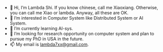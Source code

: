 - 👋 Hi, I’m Lambda Shi. If you know chinese, call me Xiaoxiang. Otherwise, you can call me Xiao or lambda. Anyway, all these are OK.
- 👀 I’m interested in Computer System like Distributed System or AI System.
- 🌱 I’m currently learning AI-sys.
- 💞️ I’m looking for research opportunity on computer system and plan to pursue my PhD in USA in the future.
- 📫 My email is lambda7xx@gmail.com.

<!---
lambda7xx/lambda7xx is a ✨ special ✨ repository because its `README.md` (this file) appears on your GitHub profile.
You can click the Preview link to take a look at your changes.
--->
